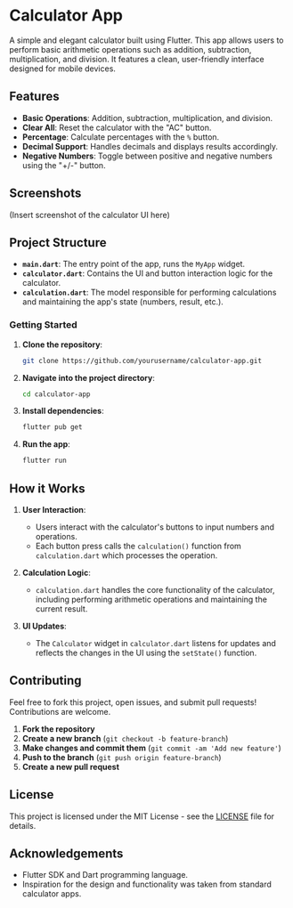 # Calculator App

A simple and elegant calculator built using Flutter. This app allows users to perform basic arithmetic operations such as addition, subtraction, multiplication, and division. It features a clean, user-friendly interface designed for mobile devices.

## Features

- **Basic Operations**: Addition, subtraction, multiplication, and division.
- **Clear All**: Reset the calculator with the "AC" button.
- **Percentage**: Calculate percentages with the `%` button.
- **Decimal Support**: Handles decimals and displays results accordingly.
- **Negative Numbers**: Toggle between positive and negative numbers using the "+/-" button.

## Screenshots

(Insert screenshot of the calculator UI here)

## Project Structure

- **`main.dart`**: The entry point of the app, runs the `MyApp` widget.
- **`calculator.dart`**: Contains the UI and button interaction logic for the calculator.
- **`calculation.dart`**: The model responsible for performing calculations and maintaining the app's state (numbers, result, etc.).

### Getting Started

1. **Clone the repository**:
   ```bash
   git clone https://github.com/yourusername/calculator-app.git

2. **Navigate into the project directory**:
   ```bash
   cd calculator-app

3. **Install dependencies**:
   ```bash
   flutter pub get

4. **Run the app**:
   ```bash
   flutter run

## How it Works

1. **User Interaction**: 
   - Users interact with the calculator's buttons to input numbers and operations.
   - Each button press calls the `calculation()` function from `calculation.dart` which processes the operation.
   
2. **Calculation Logic**:
   - `calculation.dart` handles the core functionality of the calculator, including performing arithmetic operations and maintaining the current result.

3. **UI Updates**:
   - The `Calculator` widget in `calculator.dart` listens for updates and reflects the changes in the UI using the `setState()` function.

## Contributing

Feel free to fork this project, open issues, and submit pull requests! Contributions are welcome.

1. **Fork the repository**
2. **Create a new branch** (`git checkout -b feature-branch`)
3. **Make changes and commit them** (`git commit -am 'Add new feature'`)
4. **Push to the branch** (`git push origin feature-branch`)
5. **Create a new pull request**

## License

This project is licensed under the MIT License - see the [LICENSE](LICENSE) file for details.

## Acknowledgements

- Flutter SDK and Dart programming language.
- Inspiration for the design and functionality was taken from standard calculator apps.
